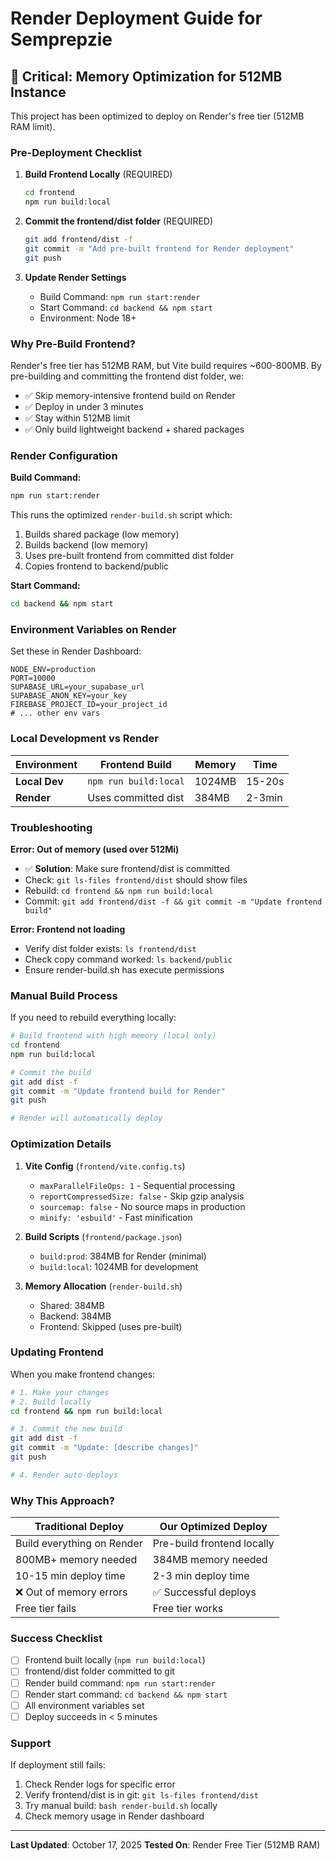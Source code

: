 # Render Deployment Guide for Semprepzie

## 🚨 Critical: Memory Optimization for 512MB Instance

This project has been optimized to deploy on Render's free tier (512MB RAM limit).

### Pre-Deployment Checklist

1. **Build Frontend Locally** (REQUIRED)
   ```bash
   cd frontend
   npm run build:local
   ```
   
2. **Commit the frontend/dist folder** (REQUIRED)
   ```bash
   git add frontend/dist -f
   git commit -m "Add pre-built frontend for Render deployment"
   git push
   ```

3. **Update Render Settings**
   - Build Command: `npm run start:render`
   - Start Command: `cd backend && npm start`
   - Environment: Node 18+

### Why Pre-Build Frontend?

Render's free tier has 512MB RAM, but Vite build requires ~600-800MB. By pre-building and committing the frontend dist folder, we:
- ✅ Skip memory-intensive frontend build on Render
- ✅ Deploy in under 3 minutes
- ✅ Stay within 512MB limit
- ✅ Only build lightweight backend + shared packages

### Render Configuration

**Build Command:**
```bash
npm run start:render
```

This runs the optimized `render-build.sh` script which:
1. Builds shared package (low memory)
2. Builds backend (low memory)
3. Uses pre-built frontend from committed dist folder
4. Copies frontend to backend/public

**Start Command:**
```bash
cd backend && npm start
```

### Environment Variables on Render

Set these in Render Dashboard:
```env
NODE_ENV=production
PORT=10000
SUPABASE_URL=your_supabase_url
SUPABASE_ANON_KEY=your_key
FIREBASE_PROJECT_ID=your_project_id
# ... other env vars
```

### Local Development vs Render

| Environment | Frontend Build | Memory | Time |
|-------------|---------------|--------|------|
| **Local Dev** | `npm run build:local` | 1024MB | 15-20s |
| **Render** | Uses committed dist | 384MB | 2-3min |

### Troubleshooting

**Error: Out of memory (used over 512Mi)**
- ✅ **Solution**: Make sure frontend/dist is committed
- Check: `git ls-files frontend/dist` should show files
- Rebuild: `cd frontend && npm run build:local`
- Commit: `git add frontend/dist -f && git commit -m "Update frontend build"`

**Error: Frontend not loading**
- Verify dist folder exists: `ls frontend/dist`
- Check copy command worked: `ls backend/public`
- Ensure render-build.sh has execute permissions

### Manual Build Process

If you need to rebuild everything locally:

```bash
# Build frontend with high memory (local only)
cd frontend
npm run build:local

# Commit the build
git add dist -f
git commit -m "Update frontend build for Render"
git push

# Render will automatically deploy
```

### Optimization Details

1. **Vite Config** (`frontend/vite.config.ts`)
   - `maxParallelFileOps: 1` - Sequential processing
   - `reportCompressedSize: false` - Skip gzip analysis
   - `sourcemap: false` - No source maps in production
   - `minify: 'esbuild'` - Fast minification

2. **Build Scripts** (`frontend/package.json`)
   - `build:prod`: 384MB for Render (minimal)
   - `build:local`: 1024MB for development

3. **Memory Allocation** (`render-build.sh`)
   - Shared: 384MB
   - Backend: 384MB
   - Frontend: Skipped (uses pre-built)

### Updating Frontend

When you make frontend changes:

```bash
# 1. Make your changes
# 2. Build locally
cd frontend && npm run build:local

# 3. Commit the new build
git add dist -f
git commit -m "Update: [describe changes]"
git push

# 4. Render auto-deploys
```

### Why This Approach?

| Traditional Deploy | Our Optimized Deploy |
|-------------------|---------------------|
| Build everything on Render | Pre-build frontend locally |
| 800MB+ memory needed | 384MB memory needed |
| 10-15 min deploy time | 2-3 min deploy time |
| ❌ Out of memory errors | ✅ Successful deploys |
| Free tier fails | Free tier works |

### Success Checklist

- [ ] Frontend built locally (`npm run build:local`)
- [ ] frontend/dist folder committed to git
- [ ] Render build command: `npm run start:render`
- [ ] Render start command: `cd backend && npm start`
- [ ] All environment variables set
- [ ] Deploy succeeds in < 5 minutes

### Support

If deployment still fails:
1. Check Render logs for specific error
2. Verify frontend/dist is in git: `git ls-files frontend/dist`
3. Try manual build: `bash render-build.sh` locally
4. Check memory usage in Render dashboard

---

**Last Updated**: October 17, 2025
**Tested On**: Render Free Tier (512MB RAM)
